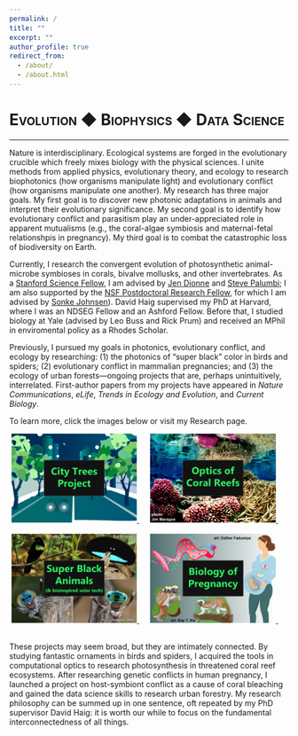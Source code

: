 ```yaml
---
permalink: /
title: ""
excerpt: ""
author_profile: true
redirect_from: 
  - /about/
  - /about.html
---
```


<span style="font-variant:small-caps;">Evolution &#9670; Biophysics &#9670; Data Science</span>
====

***
Nature is interdisciplinary. Ecological systems are forged in the evolutionary crucible which freely mixes biology with the physical sciences. I unite methods from applied physics, evolutionary theory, and ecology to research biophotonics (how organisms manipulate light) and evolutionary conflict (how organisms manipulate one another). My research has three major goals. My first goal is to discover new photonic adaptations in animals and interpret their evolutionary significance. My second goal is to identify how evolutionary conflict and parasitism play an under-appreciated role in apparent mutualisms (e.g., the coral-algae symbiosis and maternal-fetal relationshpis in pregnancy). My third goal is to combat the catastrophic loss of biodiversity on Earth. 

Currently, I research the convergent evolution of photosynthetic animal-microbe symbioses in corals, bivalve mollusks, and other invertebrates. As a [Stanford Science Fellow](https://stanfordsciencefellows.stanford.edu/meet-fellows), I am advised by [Jen Dionne](http://dionne.stanford.edu/) and [Steve Palumbi](https://hopkinsmarinestation.stanford.edu/people/stephen-palumbi); I am also supported by the [NSF Postdoctoral Research Fellow](https://www.nsf.gov/funding/pgm_summ.jsp?pims_id=503622), for which I am advised by [Sonke Johnsen](https://opticsoflife.org/)). David Haig supervised my PhD at Harvard, where I was an NDSEG Fellow and an Ashford Fellow. Before that, I studied biology at Yale (advised by Leo Buss and Rick Prum) and received an MPhil in enviromental policy as a Rhodes Scholar.

Previously, I pursued my goals in photonics, evolutionary conflict, and ecology by researching: (1) the photonics of “super black” color in birds and spiders; (2) evolutionary conflict in mammalian pregnancies; and (3) the ecology of urban forests—ongoing projects that are, perhaps unintuitively, interrelated.  First-author papers from my projects have appeared in <i>Nature Communications</i>, <i>eLife</i>, <i>Trends in Ecology and Evolution</i>, and <i>Current Biology</i>.

To learn more, click the images below or visit my Research page.

<div align="center">
  <a href="https://reallymccoy.github.io/research/#city-trees-project" target="_blank">
    <img src="/images/Trees_Logo.png" alt="City Trees Project" width="45%">
  </a>&nbsp;&nbsp;&nbsp;&nbsp;
  <a href="https://reallymccoy.github.io/research/#optics-of-coral-reefs" target="_blank">
    <img src="/images/Coral_Logo.png" alt="Optics of Coral Reefs" width="45%">
  </a>&nbsp;&nbsp;&nbsp;&nbsp;
  <br><br>
    <a href="https://reallymccoy.github.io/research/#super-black-animals-bioinspired-solar-tech" target="_blank">
    <img src="/images/SuperBlack_Logo.png" alt="Super Black Animals" width="45%">
  </a>&nbsp;&nbsp;&nbsp;&nbsp;
  <a href="https://reallymccoy.github.io/research/#biology-of-pregnancy" target="_blank">
    <img src="/images/Pregnancy_Logo.png" alt="Biology of Pregnancy" width="45%">
  </a>&nbsp;&nbsp;&nbsp;&nbsp;
</div>

  \
These projects may seem broad, but they are intimately connected. By studying fantastic ornaments in birds and spiders, I acquired the tools in computational optics to research photosynthesis in threatened coral reef ecosystems. After researching genetic conflicts in human pregnancy, I launched a project on host-symbiont conflict as a cause of coral bleaching and gained the data science skills to research urban forestry. My research philosophy can be summed up in one sentence, oft repeated by my PhD supervisor David Haig: it is worth our while to focus on the fundamental interconnectedness of all things.
